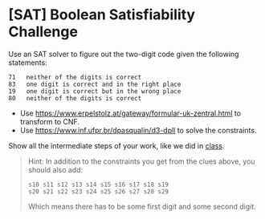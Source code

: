 # [SAT] Boolean Satisfiability Challenge

Use an SAT solver to figure out the two-digit code given the following statements:

```
71   neither of the digits is correct
83   one digit is correct and in the right place
19   one digit is correct but in the wrong place
80   neither of the digits is correct
```

- Use https://www.erpelstolz.at/gateway/formular-uk-zentral.html to transform to CNF.
- Use https://www.inf.ufpr.br/dpasqualin/d3-dpll to solve the constraints.


Show all the intermediate steps of your work, like we did in [class](./class03.md).

> Hint:
> In addition to the constraints you get from the clues above, you should also add:
> ```
> s10 s11 s12 s13 s14 s15 s16 s17 s18 s19
> s20 s21 s22 s23 s24 s25 s26 s27 s28 s29
> ```
> Which means there has to be some first digit and some second digit.
> 